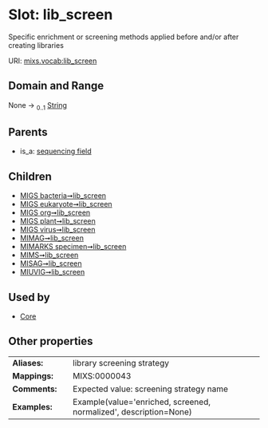 
# Slot: lib_screen


Specific enrichment or screening methods applied before and/or after creating libraries

URI: [mixs.vocab:lib_screen](https://w3id.org/mixs/vocab/lib_screen)


## Domain and Range

None &#8594;  <sub>0..1</sub> [String](types/String.md)

## Parents

 *  is_a: [sequencing field](sequencing_field.md)

## Children

 *  [MIGS bacteria➞lib_screen](MIGS_bacteria_lib_screen.md)
 *  [MIGS eukaryote➞lib_screen](MIGS_eukaryote_lib_screen.md)
 *  [MIGS org➞lib_screen](MIGS_org_lib_screen.md)
 *  [MIGS plant➞lib_screen](MIGS_plant_lib_screen.md)
 *  [MIGS virus➞lib_screen](MIGS_virus_lib_screen.md)
 *  [MIMAG➞lib_screen](MIMAG_lib_screen.md)
 *  [MIMARKS specimen➞lib_screen](MIMARKS_specimen_lib_screen.md)
 *  [MIMS➞lib_screen](MIMS_lib_screen.md)
 *  [MISAG➞lib_screen](MISAG_lib_screen.md)
 *  [MIUVIG➞lib_screen](MIUVIG_lib_screen.md)

## Used by

 * [Core](Core.md)

## Other properties

|  |  |  |
| --- | --- | --- |
| **Aliases:** | | library screening strategy |
| **Mappings:** | | MIXS:0000043 |
| **Comments:** | | Expected value: screening strategy name |
| **Examples:** | | Example(value='enriched, screened, normalized', description=None) |

